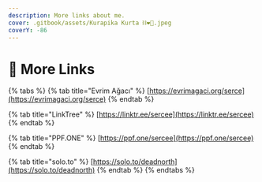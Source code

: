 ```yaml
---
description: More links about me.
cover: .gitbook/assets/Kurapika Kurta ⛓️❤️💛.jpeg
coverY: -86
---
```


# 📝 More Links



{% tabs %}
{% tab title="Evrim Ağacı" %}
[https://evrimagaci.org/serce](https://evrimagaci.org/serce)
{% endtab %}

{% tab title="LinkTree" %}
[https://linktr.ee/sercee](https://linktr.ee/sercee)
{% endtab %}

{% tab title="PPF.ONE" %}
[https://ppf.one/sercee](https://ppf.one/sercee)
{% endtab %}

{% tab title="solo.to" %}
[https://solo.to/deadnorth](https://solo.to/deadnorth)
{% endtab %}
{% endtabs %}

